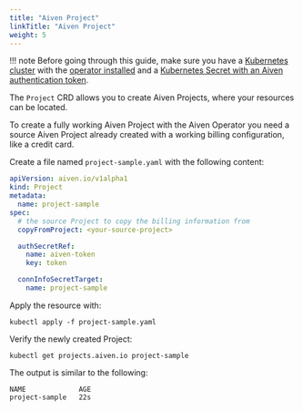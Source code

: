 ```yaml
---
title: "Aiven Project"
linkTitle: "Aiven Project"
weight: 5
---
```


!!! note
Before going through this guide, make sure you have a [Kubernetes cluster](../../installation/prerequisites/) with the [operator installed](../../installation/)
and a [Kubernetes Secret with an Aiven authentication token](../../authentication/).

The `Project` CRD allows you to create Aiven Projects, where your resources can be located.

To create a fully working Aiven Project with the Aiven Operator you need a source Aiven Project already created with a working billing configuration, like a credit card.

Create a file named `project-sample.yaml` with the following content:

```yaml
apiVersion: aiven.io/v1alpha1
kind: Project
metadata:
  name: project-sample
spec:
  # the source Project to copy the billing information from
  copyFromProject: <your-source-project>

  authSecretRef:
    name: aiven-token
    key: token

  connInfoSecretTarget:
    name: project-sample
```

Apply the resource with:

```shell
kubectl apply -f project-sample.yaml
```

Verify the newly created Project:

```shell
kubectl get projects.aiven.io project-sample
```

The output is similar to the following:

```{ .shell .no-copy }
NAME             AGE
project-sample   22s
```
